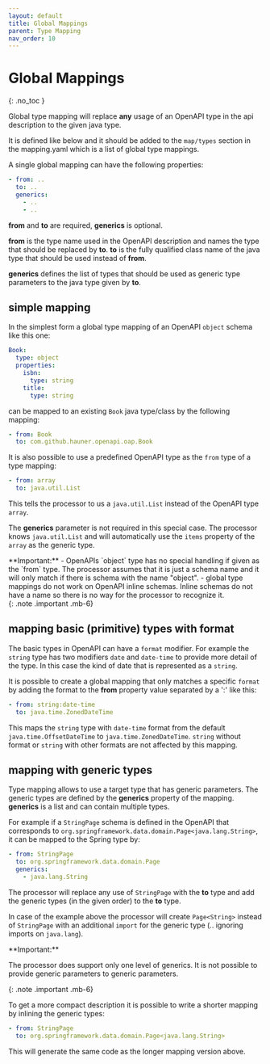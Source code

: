 ```yaml
---
layout: default
title: Global Mappings
parent: Type Mapping
nav_order: 10
---
```


# Global Mappings
{: .no_toc }


Global type mapping will replace **any** usage of an OpenAPI type in the api description to the given
java type.
 
It is defined like below and it should be added to the `map/types` section in the mapping.yaml which
is a list of global type mappings. 
 
A single global mapping can have the following properties:

```yaml
- from: ..
  to: ..
  generics:
    - ..
    - ..
```

**from** and **to** are required, **generics** is optional.

**from** is the type name used in the OpenAPI description and names the type that should be replaced
by **to**. **to** is the fully qualified class name of the java type that should be used instead of
**from**. 

**generics** defines the list of types that should be used as generic type parameters to the 
java type given by **to**.


## simple mapping

In the simplest form a global type mapping of an OpenAPI `object` schema like this one:  

```yaml
Book:
  type: object
  properties:
    isbn:
      type: string
    title:
      type: string
```

can be mapped to an existing `Book` java type/class by the following mapping:

```yaml
- from: Book
  to: com.github.hauner.openapi.oap.Book
```

It is also possible to use a predefined OpenAPI type as the `from` type of a type mapping: 

```yaml
- from: array
  to: java.util.List
```

This tells the processor to us a `java.util.List` instead of the OpenAPI type `array`.
 
The **generics** parameter is not required in this special case. The processor knows `java.util.List`
and will automatically use the `items` property of the `array` as the generic type.  

<div markdown="1">
**Important:**
- OpenAPIs `object` type has no special handling if given as the `from` type. The processor assumes
that it is just a schema name and it will only match if there is schema with the name "object".   
- global type mappings do not work on OpenAPI inline schemas. Inline schemas do not have a name so
there is no way for the processor to recognize it.
</div>{: .note .important .mb-6}

## mapping basic (primitive) types with format

The basic types in OpenAPI can have a `format` modifier. For example the `string` type has two
modifiers `date` and `date-time` to provide more detail of the type. In this case the kind of date
that is represented as a `string`.

It is possible to create a global mapping that only matches a specific `format` by adding the format
to the **from** property value separated by a ':' like this: 

```yaml
- from: string:date-time
  to: java.time.ZonedDateTime
```

This maps the `string` type with `date-time` format from the default `java.time.OffsetDateTime` to
`java.time.ZonedDateTime`. `string` without format or `string` with other formats are not affected
by this mapping.

## mapping with generic types

Type mapping allows to use a target type that has generic parameters. The generic types are defined
by the **generics** property of the mapping. **generics** is a list and can contain multiple types.

For example if a `StringPage` schema is defined in the OpenAPI that corresponds to
`org.springframework.data.domain.Page<java.lang.String>`, it can be mapped to the Spring type by:
 
```yaml
- from: StringPage
  to: org.springframework.data.domain.Page
  generics:
    - java.lang.String
```

The processor will replace any use of `StringPage` with the **to** type and add the generic types
 (in the given order) to the **to** type. 
 
In case of the example above the processor will create `Page<String>` instead of `StringPage` with an
additional `import` for the generic type (.. ignoring imports on `java.lang`).

<div markdown="1">
**Important:**

The processor does support only one level of generics. It is not possible to provide generic parameters
to generic parameters.
</div>{: .note .important .mb-6}

To get a more compact description it is possible to write a shorter mapping by inlining the generic
types: 

```yaml
- from: StringPage
  to: org.springframework.data.domain.Page<java.lang.String>
```

This will generate the same code as the longer mapping version above.
